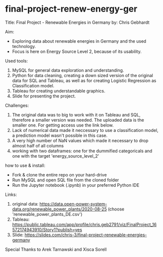 # final-project-renew-energy-ger

Title: Final Project - Renewable Energies in Germany 
by: Chris Gebhardt

Aim:
- Exploring data about renewable energies in Germany and the used technology.
- Focus is here on Energy Source Level 2, because of its usability.

Used tools:

1) MySQL for general data exploration and understanding.
2) Python for data cleaning, creating a down sized version of the original data for SQL and Tableau, as well as for creating Logistic Regression as Classification model.
3) Tableau for creating understandable graphics. 
4) Slide for presenting the project.

Challenges:

1) The original data was to big to work with it on Tableau and SQL, therefore a smaller version was needed. The uploaded data is the smaller one. For getting access use the link below. 
2) Lack of numerical data made it neccessary to use a classification model, a prediction model wasn't possible in this case.
3) A very high number of NaN values which made it necessary to drop almost half of all columns
4) working with two dataframes: one for the dummified categoricals and one with the target 'energy_source_level_2'

how to use & install:

- Fork & clone the entire repo on your hard-drive
- Run MySQL and open SQL file from the cloned folder
- Run the Jupyter notebook (.ipynb) in your preferred Python IDE

Links:

1) original data: https://data.open-power-system-data.org/renewable_power_plants/2020-08-25 (choose 'renewable_power_plants_DE.csv')
2) Tableau: https://public.tableau.com/app/profile/chris.geb2791/viz/FinalProject_16572174943910/Story1?publish=yes
3) Slide: https://slides.com/chris-3/final-project-renewable-energies-germany

Special Thanks to Arek Tarnawski and Xisca Sorell
